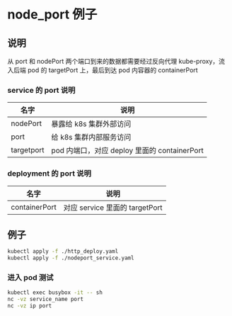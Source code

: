 # node_port 例子

## 说明

从 port 和 nodePort 两个端口到来的数据都需要经过反向代理 kube-proxy，流入后端 pod 的 targetPort 上，最后到达 pod 内容器的 containerPort

### service 的 port 说明

| 名字       | 说明                                         |
| ---------- | -------------------------------------------- |
| nodePort   | 暴露给 k8s 集群外部访问                      |
| port       | 给 k8s 集群内部服务访问                      |
| targetport | pod 内端口，对应 deploy 里面的 containerPort |

### deployment 的 port 说明

| 名字          | 说明                           |
| ------------- | ------------------------------ |
| containerPort | 对应 service 里面的 targetPort |

## 例子

```bash
kubectl apply -f ./http_deploy.yaml
kubectl apply -f ./nodeport_service.yaml
```

### 进入 pod 测试

```bash
kubectl exec busybox -it -- sh
nc -vz service_name port
nc -vz ip port
```
